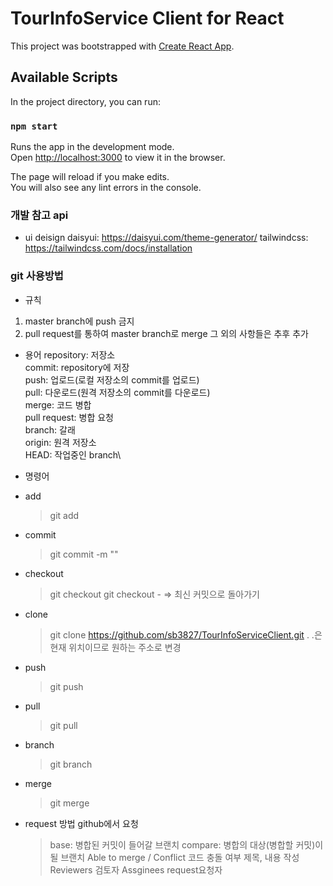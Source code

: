 # TourInfoService Client for React

This project was bootstrapped with [Create React App](https://github.com/facebook/create-react-app).

## Available Scripts

In the project directory, you can run:

### `npm start`

Runs the app in the development mode.\
Open [http://localhost:3000](http://localhost:3000) to view it in the browser.

The page will reload if you make edits.\
You will also see any lint errors in the console.

### 개발 참고 api

- ui deisign
  daisyui: https://daisyui.com/theme-generator/
  tailwindcss: https://tailwindcss.com/docs/installation

### git 사용방법

- 규칙

1. master branch에 push 금지
2. pull request를 통하여 master branch로 merge
   그 외의 사항들은 추후 추가

- 용어
  repository: 저장소\
  commit: repository에 저장\
  push: 업로드(로컬 저장소의 commit를 업로드)\
  pull: 다운로드(원격 저장소의 commit를 다운로드)\
  merge: 코드 병합\
  pull request: 병합 요청\
  branch: 갈래\
  origin: 원격 저장소\
  HEAD: 작업중인 branch\

- 명령어

* add
  > git add <File Name>
* commit
  > git commit -m "<message>"
* checkout
  > git checkout <commit CheckSum or branch Name>
  > git checkout - => 최신 커밋으로 돌아가기
* clone
  > git clone https://github.com/sb3827/TourInfoServiceClient.git .
  > .은 현재 위치이므로 원하는 주소로 변경
* push
  > git push <repository> <branch>
* pull
  > git pull
* branch
  > git branch <branch Name>
* merge
  > git merge <target branch>

- request 방법
  github에서 요청
  > base: 병합된 커밋이 들어갈 브랜치
  > compare: 병합의 대상(병합할 커밋)이 될 브랜치
  > Able to merge / Conflict 코드 충돌 여부
  > 제목, 내용 작성
  > Reviewers 검토자
  > Assginees request요청자
